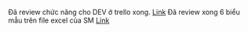Đã review chức năng cho DEV ở trello xong. 
[Link](https://trello.com/invite/b/ScwEuP72/ATTIe4b45455d0341b5cc8861b9a739d7f0e9415DE14/aglienhom7md18302trello)
Đã review xong 6 biểu mẫu trên file excel của SM
[Link](https://docs.google.com/spreadsheets/d/1WIT9MR4138otCvEWL-QSHcqdYxvoa91XFygVIaH0OCk/edit?usp=sharing)
